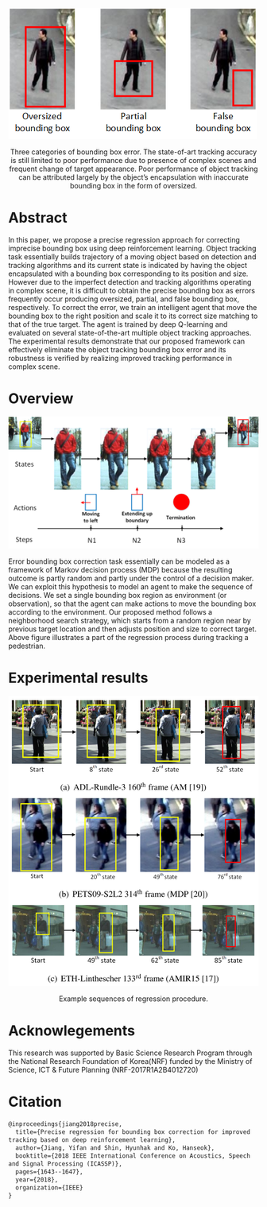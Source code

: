 ![Image](resources/fig1.png)
<p align="center">
Three categories of bounding box error. The state-of-art tracking accuracy is still limited to poor performance due to presence of complex scenes and frequent change of target appearance. Poor performance of object tracking can be attributed largely by the object’s encapsulation with inaccurate bounding box in the form of oversized.
</p>

# Abstract

In this paper, we propose a precise regression approach for correcting imprecise bounding box using deep reinforcement learning. Object tracking task essentially builds trajectory of a moving object based on detection and tracking algorithms and its current state is indicated by having the object encapsulated with a bounding box corresponding to its position and size. However due to the imperfect detection and tracking algorithms operating in complex scene, it is difficult to obtain the precise bounding box as errors frequently occur producing oversized, partial, and false bounding box, respectively. To correct the error, we train an intelligent agent that move the bounding box to the right position and scale it to its correct size matching to that of the true target. The agent is trained by deep Q-learning and evaluated on several state-of-the-art multiple object tracking approaches. The experimental results demonstrate that our proposed framework can effectively eliminate the object tracking bounding box error and its robustness is verified by realizing improved tracking performance in complex scene.

# Overview

![Image](resources/fig2.png)
<p align="center">

</p>

Error bounding box correction task essentially can be modeled as a framework of Markov decision process (MDP) because the resulting outcome is partly random and partly under the control of a decision maker.  We can exploit this hypothesis to model an agent to make the sequence of decisions. We set a single bounding box region as environment (or observation), so that the agent can make actions to move the bounding box according to the environment. Our proposed method follows a neighborhood search strategy, which starts from a random region near by previous target location and then adjusts position and size to correct target. Above figure illustrates a part of the regression process during tracking a pedestrian.

# Experimental results
![Image](resources/fig3.png)
<p align="center">
Example sequences of regression procedure.
</p>

# Acknowlegements
This research was supported by Basic Science Research Program through the National Research Foundation of Korea(NRF) funded by the Ministry of Science, ICT & Future Planning (NRF-2017R1A2B4012720)

# Citation
```
@inproceedings{jiang2018precise,
  title={Precise regression for bounding box correction for improved tracking based on deep reinforcement learning},
  author={Jiang, Yifan and Shin, Hyunhak and Ko, Hanseok},
  booktitle={2018 IEEE International Conference on Acoustics, Speech and Signal Processing (ICASSP)},
  pages={1643--1647},
  year={2018},
  organization={IEEE}
}
```
